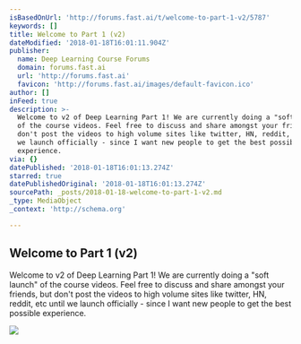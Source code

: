 ```yaml
---
isBasedOnUrl: 'http://forums.fast.ai/t/welcome-to-part-1-v2/5787'
keywords: []
title: Welcome to Part 1 (v2)
dateModified: '2018-01-18T16:01:11.904Z'
publisher:
  name: Deep Learning Course Forums
  domain: forums.fast.ai
  url: 'http://forums.fast.ai'
  favicon: 'http://forums.fast.ai/images/default-favicon.ico'
author: []
inFeed: true
description: >-
  Welcome to v2 of Deep Learning Part 1! We are currently doing a "soft launch"
  of the course videos. Feel free to discuss and share amongst your friends, but
  don't post the videos to high volume sites like twitter, HN, reddit, etc until
  we launch officially - since I want new people to get the best possible
  experience.
via: {}
datePublished: '2018-01-18T16:01:13.274Z'
starred: true
datePublishedOriginal: '2018-01-18T16:01:13.274Z'
sourcePath: _posts/2018-01-18-welcome-to-part-1-v2.md
_type: MediaObject
_context: 'http://schema.org'

---
```

<article style=""><h1>Welcome to Part 1 (v2)</h1><p>Welcome to v2 of Deep Learning Part 1! We are currently doing a "soft launch" of the course videos. Feel free to discuss and share amongst your friends, but don't post the videos to high volume sites like twitter, HN, reddit, etc until we launch officially - since I want new people to get the best possible experience.</p><img src="http://forums.fast.ai/images/default-apple-touch-icon.png" /></article>